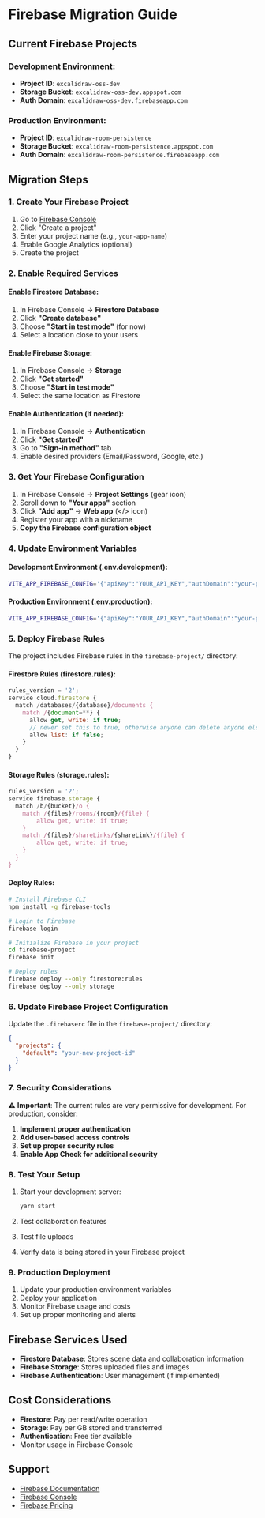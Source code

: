# Firebase Migration Guide

## Current Firebase Projects

### Development Environment:
- **Project ID**: `excalidraw-oss-dev`
- **Storage Bucket**: `excalidraw-oss-dev.appspot.com`
- **Auth Domain**: `excalidraw-oss-dev.firebaseapp.com`

### Production Environment:
- **Project ID**: `excalidraw-room-persistence`
- **Storage Bucket**: `excalidraw-room-persistence.appspot.com`
- **Auth Domain**: `excalidraw-room-persistence.firebaseapp.com`

## Migration Steps

### 1. Create Your Firebase Project

1. Go to [Firebase Console](https://console.firebase.google.com/)
2. Click "Create a project"
3. Enter your project name (e.g., `your-app-name`)
4. Enable Google Analytics (optional)
5. Create the project

### 2. Enable Required Services

#### Enable Firestore Database:
1. In Firebase Console → **Firestore Database**
2. Click **"Create database"**
3. Choose **"Start in test mode"** (for now)
4. Select a location close to your users

#### Enable Firebase Storage:
1. In Firebase Console → **Storage**
2. Click **"Get started"**
3. Choose **"Start in test mode"**
4. Select the same location as Firestore

#### Enable Authentication (if needed):
1. In Firebase Console → **Authentication**
2. Click **"Get started"**
3. Go to **"Sign-in method"** tab
4. Enable desired providers (Email/Password, Google, etc.)

### 3. Get Your Firebase Configuration

1. In Firebase Console → **Project Settings** (gear icon)
2. Scroll down to **"Your apps"** section
3. Click **"Add app"** → **Web app** (</> icon)
4. Register your app with a nickname
5. **Copy the Firebase configuration object**

### 4. Update Environment Variables

#### Development Environment (.env.development):
```bash
VITE_APP_FIREBASE_CONFIG='{"apiKey":"YOUR_API_KEY","authDomain":"your-project-dev.firebaseapp.com","projectId":"your-project-dev","storageBucket":"your-project-dev.appspot.com","messagingSenderId":"YOUR_SENDER_ID","appId":"YOUR_APP_ID"}'
```

#### Production Environment (.env.production):
```bash
VITE_APP_FIREBASE_CONFIG='{"apiKey":"YOUR_API_KEY","authDomain":"your-project-prod.firebaseapp.com","projectId":"your-project-prod","storageBucket":"your-project-prod.appspot.com","messagingSenderId":"YOUR_SENDER_ID","appId":"YOUR_APP_ID"}'
```

### 5. Deploy Firebase Rules

The project includes Firebase rules in the `firebase-project/` directory:

#### Firestore Rules (firestore.rules):
```javascript
rules_version = '2';
service cloud.firestore {
  match /databases/{database}/documents {
    match /{document=**} {
      allow get, write: if true;
      // never set this to true, otherwise anyone can delete anyone else's drawing.
      allow list: if false;
    }
  }
}
```

#### Storage Rules (storage.rules):
```javascript
rules_version = '2';
service firebase.storage {
  match /b/{bucket}/o {
    match /{files}/rooms/{room}/{file} {
    	allow get, write: if true;
    }
    match /{files}/shareLinks/{shareLink}/{file} {
    	allow get, write: if true;
    }
  }
}
```

#### Deploy Rules:
```bash
# Install Firebase CLI
npm install -g firebase-tools

# Login to Firebase
firebase login

# Initialize Firebase in your project
cd firebase-project
firebase init

# Deploy rules
firebase deploy --only firestore:rules
firebase deploy --only storage
```

### 6. Update Firebase Project Configuration

Update the `.firebaserc` file in the `firebase-project/` directory:

```json
{
  "projects": {
    "default": "your-new-project-id"
  }
}
```

### 7. Security Considerations

⚠️ **Important**: The current rules are very permissive for development. For production, consider:

1. **Implement proper authentication**
2. **Add user-based access controls**
3. **Set up proper security rules**
4. **Enable App Check for additional security**

### 8. Test Your Setup

1. Start your development server:
   ```bash
   yarn start
   ```

2. Test collaboration features
3. Test file uploads
4. Verify data is being stored in your Firebase project

### 9. Production Deployment

1. Update your production environment variables
2. Deploy your application
3. Monitor Firebase usage and costs
4. Set up proper monitoring and alerts

## Firebase Services Used

- **Firestore Database**: Stores scene data and collaboration information
- **Firebase Storage**: Stores uploaded files and images
- **Firebase Authentication**: User management (if implemented)

## Cost Considerations

- **Firestore**: Pay per read/write operation
- **Storage**: Pay per GB stored and transferred
- **Authentication**: Free tier available
- Monitor usage in Firebase Console

## Support

- [Firebase Documentation](https://firebase.google.com/docs)
- [Firebase Console](https://console.firebase.google.com/)
- [Firebase Pricing](https://firebase.google.com/pricing)
